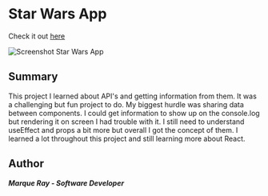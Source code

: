 # Star Wars App

Check it out [here](https://starwars-app-3f5084ab17fb.herokuapp.com/)


![Screenshot Star Wars App](https://github.com/Mray2k4/Star-Wars-App/assets/99221965/bf39bd0e-bd4b-4b44-9fc3-82266b282597)


## Summary
This project I learned about API's and getting information from them. It was a challenging but fun project to do. My biggest hurdle was sharing data between components. I could get information to show up on the console.log but rendering it on screen I had trouble with it. I still need to understand useEffect and props a bit more but overall I got the concept of them. I learned a lot throughout this project and still learning more about React.

## Author
***Marque Ray - Software Developer***
